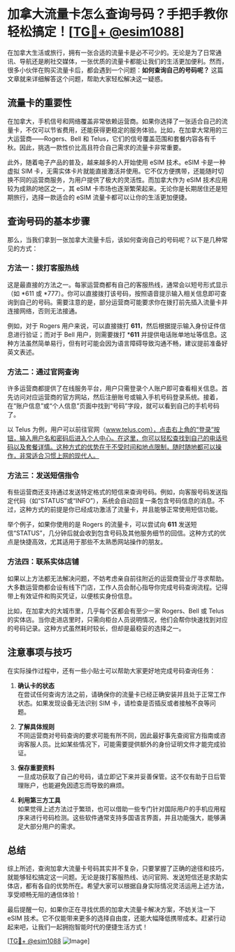 # 加拿大流量卡怎么查询号码？手把手教你轻松搞定！[[TG💪+ @esim1088](https://t.me/s/esim1088)]

在加拿大生活或旅行，拥有一张合适的流量卡是必不可少的。无论是为了日常通讯、导航还是刷社交媒体，一张优质的流量卡都能让我们的生活更加便利。然而，很多小伙伴在购买流量卡后，都会遇到一个问题：**如何查询自己的号码呢？** 这篇文章就来详细解答这个问题，帮助大家轻松解决这一疑惑。

## 流量卡的重要性

在加拿大，手机信号和网络覆盖非常依赖运营商。如果你选择了一张适合自己的流量卡，不仅可以节省费用，还能获得更稳定的服务体验。比如，在加拿大常用的三大运营商——Rogers、Bell 和 Telus，它们的信号覆盖范围和套餐内容各有千秋。因此，挑选一款性价比高且符合自己需求的流量卡非常重要。

此外，随着电子产品的普及，越来越多的人开始使用 eSIM 技术。eSIM 卡是一种虚拟 SIM 卡，无需实体卡片就能直接激活并使用。它不仅方便携带，还能随时切换不同的运营商服务，为用户提供了极大的灵活性。而加拿大作为 eSIM 技术应用较为成熟的地区之一，其 eSIM 卡市场也逐渐繁荣起来。无论你是长期居住还是短期旅行，选择一款适合的 eSIM 流量卡都可以让你的生活更加便捷。

## 查询号码的基本步骤

那么，当我们拿到一张加拿大流量卡后，该如何查询自己的号码呢？以下是几种常见的方式：

### 方法一：拨打客服热线
这是最直接的方法之一。每家运营商都有自己的客服热线，通常会以短号形式显示（如 *611 或 *777）。你可以直接拨打该号码，按照语音提示输入相关信息即可查询到自己的号码。需要注意的是，部分运营商可能要求你在拨打前先插入流量卡并连接网络，否则无法接通。

例如，对于 Rogers 用户来说，可以直接拨打 **611**，然后根据提示输入身份证件信息进行验证；而对于 Bell 用户，则需要拨打 ***611** 并提供电话账单地址等信息。这种方法虽然简单易行，但有时可能会因为语言障碍导致沟通不畅，建议提前准备好英文表述。

### 方法二：通过官网查询
许多运营商都提供了在线服务平台，用户只需登录个人账户即可查看相关信息。首先访问对应运营商的官方网站，然后注册账号或输入手机号码登录系统。接着，在“账户信息”或“个人信息”页面中找到“号码”字段，就可以看到自己的手机号码了。

以 Telus 为例，用户可以前往官网（www.telus.com），点击右上角的“登录”按钮，输入用户名和密码后进入个人中心。在这里，你可以轻松查找到自己的电话号码以及套餐详情。这种方式的优势在于不受时间和地点限制，随时随地都可以操作，非常适合习惯上网的现代人。

### 方法三：发送短信指令
有些运营商还支持通过发送特定格式的短信来查询号码。例如，向客服号码发送指定代码（如“STATUS”或“INFO”），系统会自动回复一条包含号码信息的消息。不过，这种方式的前提是你已经成功激活了流量卡，并且能够正常使用短信功能。

举个例子，如果你使用的是 Rogers 的流量卡，可以尝试向 **611** 发送短信“STATUS”，几分钟后就会收到包含号码及其他服务细节的回信。这种方式的优点是快捷高效，尤其适用于那些不太熟悉网站操作的朋友。

### 方法四：联系实体店铺
如果以上方法都无法解决问题，不妨考虑亲自前往附近的运营商营业厅寻求帮助。大多数运营商都会设有线下门店，工作人员会耐心指导你完成号码查询流程。记得带上有效证件和购买凭证，以便核实身份信息。

比如，在加拿大的大城市里，几乎每个区都会有至少一家 Rogers、Bell 或 Telus 的实体店。当你走进店里时，只需向柜台人员说明情况，他们会帮你快速找到对应的号码记录。这种方式虽然耗时较长，但却是最稳妥的选择之一。

## 注意事项与技巧

在实际操作过程中，还有一些小贴士可以帮助大家更好地完成号码查询任务：

1. **确认卡的状态**  
   在尝试任何查询方法之前，请确保你的流量卡已经正确安装并且处于正常工作状态。如果发现设备无法识别 SIM 卡，请检查是否插反或者接触不良等问题。

2. **了解具体规则**  
   不同运营商对号码查询的要求可能有所不同，因此最好事先查阅官方指南或咨询客服人员。比如某些情况下，可能需要提供额外的身份证明文件才能完成验证。

3. **保存重要资料**  
   一旦成功获取了自己的号码，请立即记下来并妥善保管。这不仅有助于日后管理账户，也能避免因遗忘而导致的麻烦。

4. **利用第三方工具**  
   如果觉得上述方法过于繁琐，也可以借助一些专门针对国际用户的手机应用程序来进行号码检测。这些软件通常支持多国语言界面，并且功能强大，能够满足大部分用户的需求。

## 总结

综上所述，查询加拿大流量卡号码其实并不复杂，只要掌握了正确的途径和技巧，就能够轻松搞定这一问题。无论是拨打客服热线、访问官网、发送短信还是求助实体店，都有各自的优势所在。希望大家可以根据自身实际情况灵活运用上述方法，享受顺畅无阻的通信体验！

最后提醒一句，如果你正在寻找优质的加拿大流量卡解决方案，不妨关注一下 eSIM 技术。它不仅能带来更多的选择自由度，还能大幅降低携带成本。赶紧行动起来吧，让我们一起拥抱智能时代的便捷生活方式！

[[TG💪+ @esim1088](https://t.me/s/esim1088) ![Image](https://i.postimg.cc/4NQfJmqS/Snipaste-2025-05-13-00-14-12.png)]
